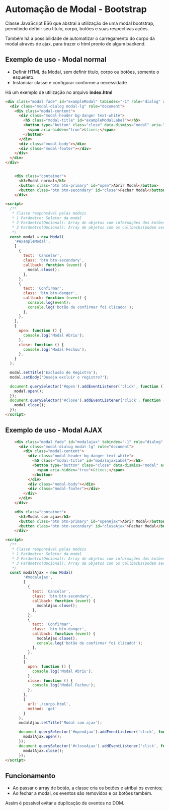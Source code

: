 # Automação de Modal - Bootstrap

Classe JavaScript ES6 que abstrai a utilização de uma modal bootstrap, permitindo
definir seu título, corpo, botões e suas respectivas ações.

Também há a possibilidade de automatizar o carregamento do corpo da modal
através de ajax, para trazer o html pronto de algum backend.

## Exemplo de uso - Modal normal

- Definir HTML da Modal, sem definir titulo, corpo ou botões, somente o esqueleto.
- Instanciar classe e configurar conforme a necessidade

Há um exemplo de utilização no arquivo **index.html**

```html
<div class="modal fade" id="exampleModal" tabindex="-1" role="dialog" aria-labelledby="exampleModalLabel" aria-hidden="true">
  <div class="modal-dialog modal-lg" role="document">
    <div class="modal-content">
      <div class="modal-header bg-danger text-white">
        <h5 class="modal-title" id="exampleModalLabel"></h5>
        <button type="button" class="close" data-dismiss="modal" aria-label="Close">
          <span aria-hidden="true">&times;</span>
        </button>
      </div>
      <div class="modal-body"></div>
      <div class="modal-footer"></div>
    </div>
  </div>
</div>


    <div class="container">
      <h3>Modal normal</h3>
      <button class="btn btn-primary" id="open">Abrir Modal</button>
      <button class="btn btn-secondary" id="close">Fechar Modal</button>
    </div>

<script>
  /**
   * Classe responsável pelas modais
   * 1 Parâmetro: Seletor da modal
   * 2 Parâmetro(Opcional): Array de objetos com informações dos botões
   * 3 Parâmetro(Opcional): Array de objetos com os callbacks(podem ser "open" e "close")
   */
  const modal = new Modal(
    '#exampleModal',
    [
      {
        text: 'Cancelar',
        class: 'btn btn-secondary',
        callback: function (event) {
          modal.close();
        },
      },
      {
        text: 'Confirmar',
        class: 'btn btn-danger',
        callback: function (event) {
          console.log(event);
          console.log('botão de confirmar foi clicado!');
        },
      },
    ],
    {
      open: function () {
        console.log('Modal Abriu');
      },
      close: function () {
        console.log('Modal Fechou');
      },
    }
  );

  modal.setTitle('Exclusão de Registro');
  modal.setBody('Deseja excluir o registro?');

  document.querySelector('#open').addEventListener('click', function () {
    modal.open();
  });
  document.querySelector('#close').addEventListener('click', function () {
    modal.close();
  });
</script>
```


## Exemplo de uso - Modal AJAX

```html
    <div class="modal fade" id="modalajax" tabindex="-1" role="dialog" aria-labelledby="modalajax" aria-hidden="true">
      <div class="modal-dialog modal-lg" role="document">
        <div class="modal-content">
          <div class="modal-header bg-danger text-white">
            <h5 class="modal-title" id="modalajaxLabel"></h5>
            <button type="button" class="close" data-dismiss="modal" aria-label="Close">
              <span aria-hidden="true">&times;</span>
            </button>
          </div>
          <div class="modal-body"></div>
          <div class="modal-footer"></div>
        </div>
      </div>
    </div>

    <div class="container">
      <h3>Modal com ajax</h3>
      <button class="btn btn-primary" id="openAjax">Abrir Modal</button>
      <button class="btn btn-secondary" id="closeAjax">Fechar Modal</button>
    </div>

<script>
  /**
   * Classe responsável pelas modais
   * 1 Parâmetro: Seletor da modal
   * 2 Parâmetro(Opcional): Array de objetos com informações dos botões
   * 3 Parâmetro(Opcional): Array de objetos com os callbacks(podem ser "open" e "close")
   */
  const modalAjax = new Modal(
        '#modalajax',
        [
          {
            text: 'Cancelar',
            class: 'btn btn-secondary',
            callback: function (event) {
              modalAjax.close();
            },
          },
          {
            text: 'Confirmar',
            class: 'btn btn-danger',
            callback: function (event) {
              modalAjax.close();
              console.log('botão de confirmar foi clicado!');
            },
          },
        ],
        {
          open: function () {
            console.log('Modal Abriu');
          },
          close: function () {
            console.log('Modal Fechou');
          },
        },
        {
          url:'./corpo.html',
          method: 'get'
        }
      );
      modalAjax.setTitle('Modal com ajax');

      document.querySelector('#openAjax').addEventListener('click', function () {
        modalAjax.open();
      });
      document.querySelector('#closeAjax').addEventListener('click', function () {
        modalAjax.close();
      });
</script>
```

## Funcionamento

- Ao passar o array de botão, a classe cria os botões e atribui os eventos;
- Ao fechar a modal, os eventos são removidos e os botões também.

Assim é possível evitar a duplicação de eventos no DOM.
